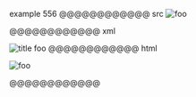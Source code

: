 example 556
@@@@@@@@@@@@ src
![foo]

[foo]: /url "title"
@@@@@@@@@@@@ xml
<?xml version="1.0" encoding="UTF-8"?>
<!DOCTYPE document SYSTEM "CommonMark.dtd">
<document xmlns="http://commonmark.org/xml/1.0">
  <paragraph>
    <image destination="/url" title="title">
      <text>foo</text>
    </image>
  </paragraph>
</document>
@@@@@@@@@@@@ html
<p><img src="/url" alt="foo" title="title" /></p>
@@@@@@@@@@@@
